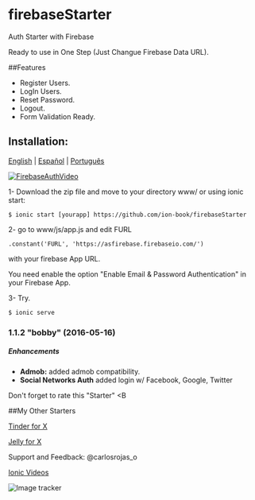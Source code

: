 # firebaseStarter
Auth Starter with Firebase

Ready to use in One Step (Just Changue Firebase Data URL). 

##Features
* Register Users.
* LogIn Users.
* Reset Password.
* Logout.
* Form Validation Ready.

## Installation:

[English](http://www.youtube.com/watch?v=PM6qWe0jJys) |  [Español](http://j.mp/1KLGGAK) | [Português](http://j.mp/1KLGNwc)

[![FirebaseAuthVideo](http://i.imgur.com/VPY8Y4h.png)](http://www.youtube.com/watch?v=PM6qWe0jJys)

1- Download the zip file and move to your directory www/ or using ionic start:

```
$ ionic start [yourapp] https://github.com/ion-book/firebaseStarter
```

2- go to www/js/app.js and edit FURL

```
.constant('FURL', 'https://asfirebase.firebaseio.com/')
```

with your firebase App URL.

You need enable the option "Enable Email & Password Authentication" in your Firebase App.

3- Try.

```
$ ionic serve
```

### 1.1.2 "bobby" (2016-05-16)

##### Enhancements

* **Admob:**  added admob compatibility.
* **Social Networks Auth** added login w/ Facebook, Google, Twitter


Don't forget to rate this "Starter" <B

##My Other Starters

[Tinder for X](http://market.ionic.io/starters/astinderforx) 

[Jelly for X](http://market.ionic.io/starters/asjellyforx)

Support and Feedback:  @carlosrojas_o

[Ionic Videos ](http://j.mp/1KIgYsI)

![Image tracker](http://www.google-analytics.com/collect?v=1&tid=UA-63802765-3&cid=123456&t=event&ec=email&ea=open&el=123456&cs=market&cm=market&cn=062413&cm1=1)
